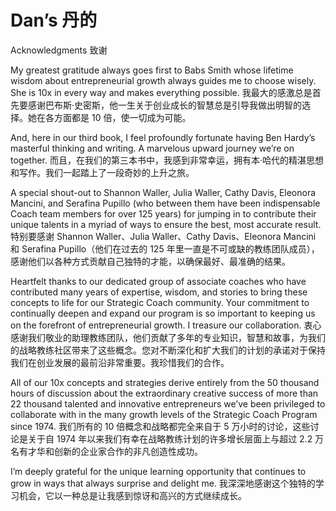 # Dan’s 丹的
Acknowledgments 致谢

My greatest gratitude always goes first to Babs Smith whose lifetime wisdom about entrepreneurial growth always guides me to choose wisely. She is 10x in every way and makes everything possible. 我最大的感激总是首先要感谢巴布斯·史密斯，他一生关于创业成长的智慧总是引导我做出明智的选择。她在各方面都是 10 倍，使一切成为可能。

And, here in our third book, I feel profoundly fortunate having Ben Hardy’s masterful thinking and writing. A marvelous upward journey we’re on together. 而且，在我们的第三本书中，我感到非常幸运，拥有本·哈代的精湛思想和写作。我们一起踏上了一段奇妙的上升之旅。

A special shout-out to Shannon Waller, Julia Waller, Cathy Davis, Eleonora Mancini, and Serafina Pupillo (who between them have been indispensable Coach team members for over 125 years) for jumping in to contribute their unique talents in a myriad of ways to ensure the best, most accurate result. 特别要感谢 Shannon Waller、Julia Waller、Cathy Davis、Eleonora Mancini 和 Serafina Pupillo（他们在过去的 125 年里一直是不可或缺的教练团队成员），感谢他们以各种方式贡献自己独特的才能，以确保最好、最准确的结果。

Heartfelt thanks to our dedicated group of associate coaches who have contributed many years of expertise, wisdom, and stories to bring these concepts to life for our Strategic Coach community. Your commitment to continually deepen and expand our program is so important to keeping us on the forefront of entrepreneurial growth. I treasure our collaboration. 衷心感谢我们敬业的助理教练团队，他们贡献了多年的专业知识，智慧和故事，为我们的战略教练社区带来了这些概念。您对不断深化和扩大我们的计划的承诺对于保持我们在创业发展的最前沿非常重要。我珍惜我们的合作。

All of our 10x concepts and strategies derive entirely from the 50 thousand hours of discussion about the extraordinary creative success of more than 22 thousand talented and innovative entrepreneurs we’ve been privileged to collaborate with in the many growth levels of the Strategic Coach Program since 1974. 我们所有的 10 倍概念和战略都完全来自于 5 万小时的讨论，这些讨论是关于自 1974 年以来我们有幸在战略教练计划的许多增长层面上与超过 2.2 万名有才华和创新的企业家合作的非凡创造性成功。

I’m deeply grateful for the unique learning opportunity that continues to grow in ways that always surprise and delight me. 我深深地感谢这个独特的学习机会，它以一种总是让我感到惊讶和高兴的方式继续成长。